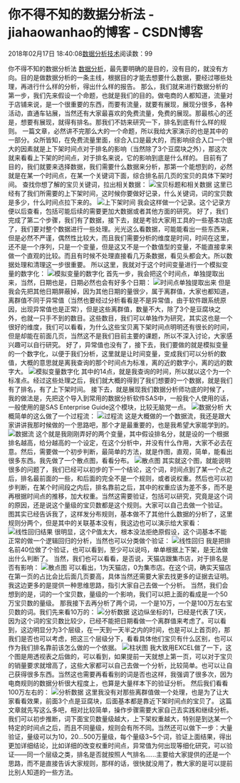 
# 你不得不知的数据分析法 - jiahaowanhao的博客 - CSDN博客


2018年02月17日 18:40:08[数据分析技术](https://me.csdn.net/jiahaowanhao)阅读数：99


你不得不知的数据分析法
[数据分析](http://cda.pinggu.org/view/16195.html)，最先要明确的是目的，没有目的，就没有方向。目的是做数据分析的一条主线，根据目的才能去想要什么数据，要经过哪些处理，再进行什么样的分析，得出什么样的报告。
那么，我们就来进行数据分析的第一步，我们先来假设一个命题，也就是我们的目的。做电商的人都知道，流量对于店铺来说，是一个很重要的东西，而要有流量，就要有展现，展现分很多，各种活动，直通车钻展，当然还有大家最喜欢的免费流量，免费的展现。那最核心的还是，想要有展现，就得有排名。那我们不妨来研究一下，排名到底有什么样的规则。
一篇文章，必然讲不完那么大的一个命题，所以我给大家演示的也是其中的一部分。众所皆知，在免费流量里面，综合入口是最大的，而影响综合入口一个很大的因素就是上下架时间点对于排名的影响（当然除了3个豆腐块之外），那这次就来看看上下架的时间点，对于排名来说，它的影响到底是什么样的。
目前有了目的，我们就要来选择数据，我们需要什么数据来分析，那第一个能想到的，必然就是在某一个时间点，在某一个关键词下面，综合排名前几页的宝贝的具体下架时间。
查找你想了解的宝贝关键词，拉出相关数据：
![宝贝标题和相关数据](http://upload.chinaz.com/2015/0724/1437720673808.png)
这里已经有了我们所需要的上下架时间，这时候你要做好记录，什么关键词，词的宝贝数是多少，什么时间点拉下来的。
![上下架时间](http://upload.chinaz.com/2015/0724/1437720673302.png)
我会这样做一个记录。这个记录方便以后查看，包括可能后续的需要更加大数据或者其他方面的研究。
好了，我们完成了第二个步骤，我们有了数据，接下去，就是考验大家用工具的一些基本功底了，我们要对整个数据进行一些处理。光光这么看数据，可能能看出一些东西来，但是必然不严谨，偶然性比较大，而且我们需要分析的维度是时间，时间在这里，还不是一个序列，只是一个变量，但是这又不是一个数值型的变量，不能直接拿来做一个直观的比较。而且有时候不处理直接看几万条数据，看见头都会大。所以数据处理和清理这一步很重要。
所以这里，我就对于这个时间变量进行一个模拟变量的数字化：
![模拟变量的数字化](http://upload.chinaz.com/2015/0724/1437720673215.png)
首先一步，我会把这个时间点，单独提取出来，当然，日期也是，日期必然也会有好多个日期：
![时间点单独提取出来](http://upload.chinaz.com/2015/0724/1437720673359.png)
但是我会先把其他日期屏蔽掉，因为其他日期的量很少，属于离群值，大家也都知道，离群值不同于异常值（当然也要经过分析看看是不是异常值，由于软件跟系统原因，出现异常值也是正常），但是这些离群值，数量不大，除了3个是豆腐块之外，也就一只手不到的数目。这些数目，我们可以单独作为研究，其实这也是一个很好的维度，我们可以看看，为什么这些宝贝离下架时间点明明还有很长的时间，但是却能在前面几页，当然这不是我们目前主要的课题，所以不深入讨论，大家感兴趣可以自行研究。
好了，异常值也没有了，接下去，我们要做的就是模拟变量的一个数字化，以便于我们分析，这里就是让时间变量，变成我们可以分析的数值，大概的意思就是离我查询的那个时间点为标准，离的近的数字小，离的远的数字大。
![模拟变量数字化](http://upload.chinaz.com/2015/0724/1437720673542.png)
其中的14点，就是我查询的时间，所以就以这个为一个标准点。经过这些处理之后，我们就大概的得到了我们想要的一个数据，就是我们有了排名，有了上下架时间。
接下去，就是展现我们数据分析师功底的时候了，我的做法是，先把这个导入到常用的数据分析软件SAS中，一般我个人使用的话，一般使用的是SAS Enterprise Guide这个模块，比较无脑党一点。
![数据分析](http://upload.chinaz.com/2015/0724/1437720673750.png)
大概简单的这么做了一个过程流：
![过程流](http://upload.chinaz.com/2015/0724/1437720673211.png)
这是大概做的一个数据流，我还是跟大家讲讲我那时候做的一个思路吧，那个才是最重要的，也是我希望大家能学到的。
![数据流](http://upload.chinaz.com/2015/0724/1437720673680.png)
这个就是我刚刚弄好的两个变量，其中假设排名分，就是设的一个根据排名越高，给分越高的一个设定，在这个分析中，并没有什么作用，大家不必去在意。然后，需要做一个初步判断，最简单的方法，就是作图，直观，简单，能看出很多东西。我先做了一个散点图，看看分布。
![散点图](http://upload.chinaz.com/2015/0724/1437720673775.png)
其实就这个图，就能说明很多的问题了，我们已经可以初步的下一个结论，这个词，时间点到了某一个点之后，排名最前面的一些，和后面的完全不是一个规则，或者说权重。然后也可以初步判断，在某个时间段之内后，排名靠前之后，其中的权重应该为差不多，而不是再根据时间点的推移，加大权重。当然这需要验证，包括可以研究，究竟是这个词的原因，还是说这个量级的宝贝数都是这个规则。大家可以自己去做一个验证。
图其实已经告诉我了，这样发分布规则，基本做不了其他什么数据的分析了，这里规则分两个，但是其中的关联基本没有，我这边也可以演示给大家看：
![线性回归结果](http://upload.chinaz.com/2015/0724/1437720673243.png)
很明显，这个P值太大，根本没法拒绝原假设，这个词基本不能正常的做一个逻辑回归的分析，当然也可以分类做个验证：
![线性回归](http://upload.chinaz.com/2015/0724/1437720673387.png)
我是把排名前40位做了个验证，也可以看到，至少可以说吗，单单根据上下架，是无法做出什么判断了。
当然，我们也可以看看，是否说，天猫店跟集市店，对于排名是否有影响：
![散点图](http://upload.chinaz.com/2015/0724/1437720673840.png)
可以看出，1为天猫店，0为集市店。在这个词，确实天猫店在第一页的占比会比后面几页要高，具体当然还需要大家去找更多的证据去证明。我这边更多的是提供一种思维思路，指引大家自己去做一个分析。
当然，我们会想到的是，词的一个宝贝数，量级的一个影响，我们可以把上面的看成是一个50万宝贝数的量级。
那我接下去再分析了两个词，一个是10万，一个是100万左右宝贝数的词。我们先来看10万的：
![分析数据](http://upload.chinaz.com/2015/0724/1437720673934.png)
这边纵坐标的1，已经是代表了1天，因为这个词的宝贝数比较少，已经不能把日期看做一个离群值来考虑了。可以看到，这边明显分为3个层级，在一天到一天半之内的时间，也是可以上首页的，那我们是否也可以考虑，把这三个层级分下，看看具体他们宝贝有什么区别，也可以作为我们排名靠前该怎么做的一个依据。
![柱状图](http://upload.chinaz.com/2015/0724/1437720673420.png)
我大致用EXCEL做了一下，这个图是用透视表之后做的，可以看到，如果提前一天就想上第一页，可以对于宝贝的销量要求就增高了，这些大家都可以自己去做一个分析，比较简单。也可以让自己获得很多东西。当然这也需要再看看别的词是否也这样，我强调了很多次，因为电商规则的数据分析很大程度上，也算是大量样本下的验证分析。
然后我们看看100万左右的：
![分析数据](http://upload.chinaz.com/2015/0724/1437720673218.png)
这里我没有对那些离群值做一个处理，也是为了让大家看看效果，前面3个点是豆腐块，后面基本都是靠近下架时间点的宝贝了。
这篇文章就先写这么多吧，相对比较简单，操作步骤需要大家自己去实践和继续分析。我们可以初步推断，词下面宝贝数量级越大，上下架权重越大，特别是到达某一个特定的时间点之后，而且不同量级，规则会有所不同。当然还可以做下一步：大量验证，量级可以为10，20...500万量级，每个量级3~5个词，验证上面结果，得出更加详细结论，比如详细的改变权重时间点，异常值为何出现等细化研究，可以验证——同一个层级之类，排名是否就按照人气排名......主要给大家提供的还是一个思路，而不是直接告诉大家规则，那样的话，很快就没用了，教大家的是可以提前比别人知道的一些方法。

